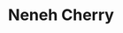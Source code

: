 ---
title: "Neneh Cherry"
summary: "Swedish singer, born 10 March 1964, Stockholm, Sweden. She joined English post-punk band in 1981 as a vocalist, later performing with several ex-members of that band as . In the mid-80s she sang backing vocals for and . In 1988, Cherry recorded the international hit single \"Buffalo Stance\" Her debut Raw Like Sushi\"s eclectic blend of hip-hop rhythms and pop melodies earned Cherry excellent reviews and sizeable sales figures. In 1990, Cherry contributed to the AIDS-charity collection, , singing Cole Porter's \"I've Got You Under My Skin\", but was quiet again until the release of Homebrew in 1992. Cherry reasserted herself as a commercial force in 1994 with the international hit single \"Seven Seconds\", which saw her collaborating with Senegalese superstar . After another lengthy recording hiatus she released the album Man in 1996 which featured her last big hit single Woman. She is the daughter of and , step-daughter of jazz trumpeter , half-sister of singer and Swedish pop star . Was married to with whom she has a daughter, . Now married to , mother to and , and step-mom to ."
image: "neneh-cherry.jpg"
apple_music_artist_url: "https://music.apple.com/gb/artist/neneh-cherry/524545"
wikipedia_url: "https://en.wikipedia.org/wiki/Neneh_Cherry"
---